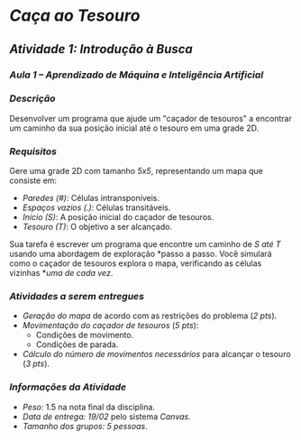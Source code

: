 # *Caça ao Tesouro*  

## *Atividade 1: Introdução à Busca*  
### *Aula 1 – Aprendizado de Máquina e Inteligência Artificial*  

### *Descrição*  
Desenvolver um programa que ajude um "caçador de tesouros" a encontrar um caminho da sua posição inicial até o tesouro em uma grade 2D.  

### *Requisitos*  
Gere uma grade 2D com tamanho *5x5*, representando um mapa que consiste em:  
- *Paredes (#)*: Células intransponíveis.  
- *Espaços vazios (.)*: Células transitáveis.  
- *Início (S)*: A posição inicial do caçador de tesouros.  
- *Tesouro (T)*: O objetivo a ser alcançado.  

Sua tarefa é escrever um programa que encontre um caminho de *S até T* usando uma abordagem de exploração *passo a passo. Você simulará como o caçador de tesouros explora o mapa, verificando as células vizinhas **uma de cada vez*.  

### *Atividades a serem entregues*  
- *Geração do mapa* de acordo com as restrições do problema (*2 pts*).  
- *Movimentação do caçador de tesouros* (*5 pts*):  
  - Condições de movimento.  
  - Condições de parada.  
- *Cálculo do número de movimentos necessários* para alcançar o tesouro (*3 pts*).  

### *Informações da Atividade*  
- *Peso:* 1.5 na nota final da disciplina.  
- *Data de entrega:* *19/02* pelo sistema *Canvas*.  
- *Tamanho dos grupos:* *5 pessoas*.